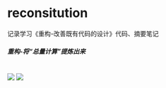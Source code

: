 # reconsitution
记录学习《重构-改善既有代码的设计》代码、摘要笔记

<h5>重构-将“总量计算”提炼出来</h5><br>
<img src=https://user-images.githubusercontent.com/67896996/226546011-a89f1b95-f5cb-4172-a7fc-8d63372e11f1.png>
<img src=https://user-images.githubusercontent.com/67896996/226546051-25ebcf5a-b52d-47b5-9bac-5ff8813eb876.png>
